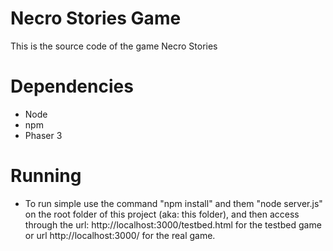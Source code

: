 # Necro Stories Game
This is the source code of the game Necro Stories

# Dependencies
 - Node
 - npm
 - Phaser 3

# Running
 - To run simple use the command "npm install" and them "node server.js" on the root folder of this project (aka: this folder),
 and then access through the url: http://localhost:3000/testbed.html for the testbed game or url http://localhost:3000/ for the real game.
